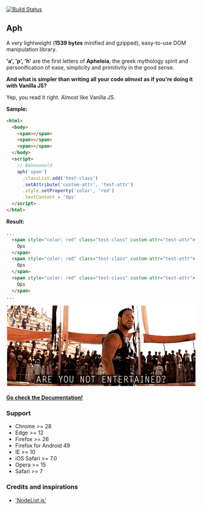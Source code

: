 [![Build Status](https://travis-ci.org/kaisermann/aph.svg?branch=master)](https://travis-ci.org/kaisermann/aph)

## Aph

A very lightweight (**1539 bytes** minified and gzipped), easy-to-use DOM manipulation library.

**'a', 'p', 'h'** are the first letters of **Apheleia**, the greek mythology spirit and personification of ease, simplicity and primitivity in the good sense.

**And what is simpler than writing all your code *almost* as if you're doing it with Vanilla JS?**

Yep, you read it right. Almost like Vanilla JS.

**Sample:**
```html
<html>
  <body>
    <span></span>
    <span></span>
    <span></span>
  </body>
  <script>
    // Behooooold
    aph('span')
      .classList.add('test-class')
      .setAttribute('custom-attr', 'test-attr')
      .style.setProperty('color', 'red')
      .textContent = 'Ops'
  </script>
</html>
```

**Result:**
```html
...
  <span style="color: red" class="test-class" custom-attr="test-attr">
    Ops
  </span>
  <span style="color: red" class="test-class" custom-attr="test-attr">
    Ops
  </span>
  <span style="color: red" class="test-class" custom-attr="test-attr">
    Ops
  </span>
...
```

<p align="center">
  <img src="./misc/gladiator.gif">
</p>

#### [Go check the Documentation!](https://github.com/kaisermann/aph/wiki)

### Support
* Chrome >= 28
* Edge >= 12
* Firefox >= 26
* Firefox for Android 49
* IE >= 10
* iOS Safari >= 7.0
* Opera >= 15
* Safari >= 7


### Credits and inspirations
* ['NodeList.js'](https://github.com/eorroe/NodeList.js)
